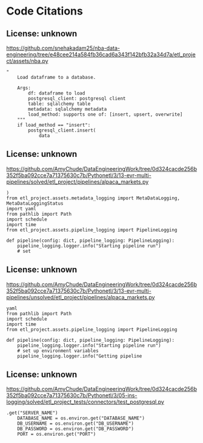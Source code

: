 # Code Citations

## License: unknown
https://github.com/snehakadam25/nba-data-engineering/tree/e48cee214a584fb36cad6a343f142bfb32a34d7a/etl_project/assets/nba.py

```
"
    Load dataframe to a database.

    Args:
        df: dataframe to load
        postgresql_client: postgresql client
        table: sqlalchemy table
        metadata: sqlalchemy metadata
        load_method: supports one of: [insert, upsert, overwrite]
    """
    if load_method == "insert":
        postgresql_client.insert(
            data
```


## License: unknown
https://github.com/AmyChude/DataEngineeringWork/tree/0d324cacde256b352f5ba092cce7a71375630c7b/Pythonetl/3/13-evr-multi-pipelines/solved/etl_project/pipelines/alpaca_markets.py

```
)
from etl_project.assets.metadata_logging import MetaDataLogging, MetaDataLoggingStatus
import yaml
from pathlib import Path
import schedule
import time
from etl_project.assets.pipeline_logging import PipelineLogging

def pipeline(config: dict, pipeline_logging: PipelineLogging):
    pipeline_logging.logger.info("Starting pipeline run")
    # set
```


## License: unknown
https://github.com/AmyChude/DataEngineeringWork/tree/0d324cacde256b352f5ba092cce7a71375630c7b/Pythonetl/3/13-evr-multi-pipelines/unsolved/etl_project/pipelines/alpaca_markets.py

```
yaml
from pathlib import Path
import schedule
import time
from etl_project.assets.pipeline_logging import PipelineLogging

def pipeline(config: dict, pipeline_logging: PipelineLogging):
    pipeline_logging.logger.info("Starting pipeline run")
    # set up environment variables
    pipeline_logging.logger.info("Getting pipeline
```


## License: unknown
https://github.com/AmyChude/DataEngineeringWork/tree/0d324cacde256b352f5ba092cce7a71375630c7b/Pythonetl/3/05-ins-logging/solved/etl_project_tests/connectors/test_postgresql.py

```
.get("SERVER_NAME")
    DATABASE_NAME = os.environ.get("DATABASE_NAME")
    DB_USERNAME = os.environ.get("DB_USERNAME")
    DB_PASSWORD = os.environ.get("DB_PASSWORD")
    PORT = os.environ.get("PORT")
```

